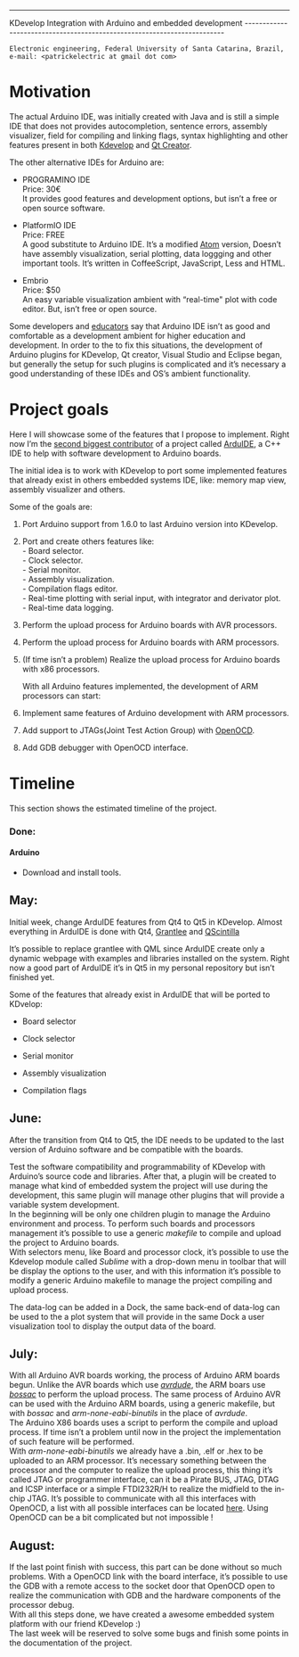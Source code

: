 ---
KDevelop Integration with Arduino and embedded development
    ------------------------------------------------------------------------

    Electronic engineering, Federal University of Santa Catarina, Brazil,
    e-mail: <patrickelectric at gmail dot com>


Motivation
==========

The actual Arduino IDE, was initially created with
Java and is still a simple IDE that does
not provides autocompletion, sentence errors, assembly visualizer, field
for compiling and linking flags, syntax highlighting and other features
present in both [Kdevelop](https://www.kdevelop.org/) and [Qt
Creator](http://www.qt.io/ide/).

The other alternative IDEs for Arduino are:

-   PROGRAMINO IDE <br/>
    Price: 30€ <br/>
    It provides good features and development options, but isn’t a free
    or open source software.

-   PlatformIO IDE <br/>
    Price: FREE <br/>
    A good substitute to Arduino IDE. It’s a modified
    [Atom](https://atom.io/) version, Doesn’t have assembly
    visualization, serial plotting, data loggging and other
    important tools. It’s written in CoffeeScript, JavaScript, Less
    and HTML.

-   Embrio <br/>
    Price: $50 <br/>
    An easy variable visualization ambient with “real-time" plot with
    code editor. But, isn’t free or open source.

Some developers and [educators](http://www.hackvandedam.nl/blog/?p=762)
say that Arduino IDE isn’t as good and comfortable as a development
ambient for higher education and development. In order to the to fix
this situations, the development of Arduino plugins for KDevelop, Qt
creator, Visual Studio and Eclipse began, but generally the setup for
such plugins is complicated and it’s necessary a good understanding of
these IDEs and OS’s ambient functionality.

Project goals
=============

Here I will showcase some of the features that I propose to implement.
Right now I’m the [second biggest
contributor](https://github.com/mupuf/arduide/graphs/contributors) of a
project called [ArduIDE](http://mupuf.org/project/arduide.html), a C++
IDE to help with software development to Arduino boards.

The initial idea is to work with KDevelop to port some implemented features that
already exist in others embedded systems IDE, like:
memory map view, assembly visualizer and others.

Some of the goals are:

1.  Port Arduino support from 1.6.0 to last Arduino version
    into KDevelop.

2.  Port and create others features like: <br/> - Board selector. <br/> - Clock
    selector. <br/> - Serial monitor. <br/> - Assembly visualization. <br/> - Compilation
    flags editor. <br/> - Real-time plotting with serial input, with
    integrator and derivator plot. <br/> - Real-time data logging.

3.  Perform the upload process for Arduino boards with AVR processors.

4.  Perform the upload process for Arduino boards with ARM processors.

5.  (If time isn’t a problem) Realize the upload process for Arduino
    boards with x86 processors.

    With all Arduino features implemented, the development of ARM
    processors can start:

6.  Implement same features of Arduino development with ARM processors.

7.  Add support to JTAGs(Joint Test Action Group) with [OpenOCD](http://openocd.org/).

8.  Add GDB debugger with OpenOCD interface.

Timeline
========

This section shows the estimated timeline of the project.

### Done:
#### Arduino
  - Download and install tools.


May:
----

Initial week, change ArduIDE features from Qt4 to Qt5 in KDevelop.
Almost everything in ArduIDE is done with Qt4,
[Grantlee](https://github.com/steveire/grantlee) and
[QScintilla](https://riverbankcomputing.com/software/qscintilla/intro)

It’s possible to replace grantlee with QML since ArduIDE create only a
dynamic webpage with examples and libraries installed on the system.
Right now a good part of ArduIDE it’s in Qt5 in my personal repository
but isn’t finished yet.

Some of the features that already exist in ArduIDE that will be ported
to KDvelop:

-   Board selector

-   Clock selector

-   Serial monitor

-   Assembly visualization

-   Compilation flags

June:
-----

After the transition from Qt4 to Qt5, the IDE needs to be updated to the
last version of Arduino software and be compatible with the boards.

Test the software compatibility and programmability of KDevelop with
Arduino’s source code and libraries. After that, a plugin will be
created to manage what kind of embedded system the project will use
during the development, this same plugin will manage other plugins that
will provide a variable system development. </br>
In the beginning will be only one children plugin to manage the Arduino
environment and process. To perform such boards and processors
management it’s possible to use a generic *makefile* to compile and
upload the project to Arduino boards. </br>
With selectors menu, like Board and processor clock, it’s possible to
use the Kdevelop module called *Sublime* with a drop-down menu in
toolbar that will be display the options to the user, and with this
information it’s possible to modify a generic Arduino makefile to manage
the project compiling and upload process.

The data-log can be added in a Dock, the same back-end of data-log can
be used to the a plot system that will provide in the same Dock a
user visualization tool to display the output data of the board.

July:
-----

With all Arduino AVR boards working, the process of Arduino ARM boards
begun. Unlike the AVR boards which use
[*avrdude*](http://www.nongnu.org/avrdude/), the ARM boars use
[*bossac*](http://www.shumatech.com/web/products/bossa) to perform the
upload process. The same process of Arduino AVR can be used with the
Arduino ARM boards, using a generic makefile, but with *bossac* and
*arm-none-eabi-binutils* in the place of *avrdude*. </br>
The Arduino X86 boards uses a script to perform the compile and upload
process. If time isn’t a problem until now in the project the
implementation of such feature will be performed. </br>
With *arm-none-eabi-binutils* we already have a .bin, .elf or .hex to be
uploaded to an ARM processor. It’s necessary something between the
processor and the computer to realize the upload process, this thing
it’s called JTAG or programmer interface, can it be a Pirate BUS, JTAG,
DTAG and ICSP interface or a simple FTDI232R/H to realize the midfield
to the in-chip JTAG. It’s possible to communicate with all this
interfaces with OpenOCD, a list with all possible interfaces can be
located
[here](http://openocd.org/doc/html/Debug-Adapter-Configuration.html).
Using OpenOCD can be a bit complicated but not impossible !

August:
-------

If the last point finish with success, this part can be done without so
much problems. With a OpenOCD link with the board interface, it’s
possible to use the GDB with a remote access to the socket door that
OpenOCD open to realize the communication with GDB and the hardware
components of the processor debug. </br>
With all this steps done, we have created a awesome embedded system
platform with our friend KDevelop :) </br>
The last week will be reserved to solve some bugs and finish some points
in the documentation of the project.
